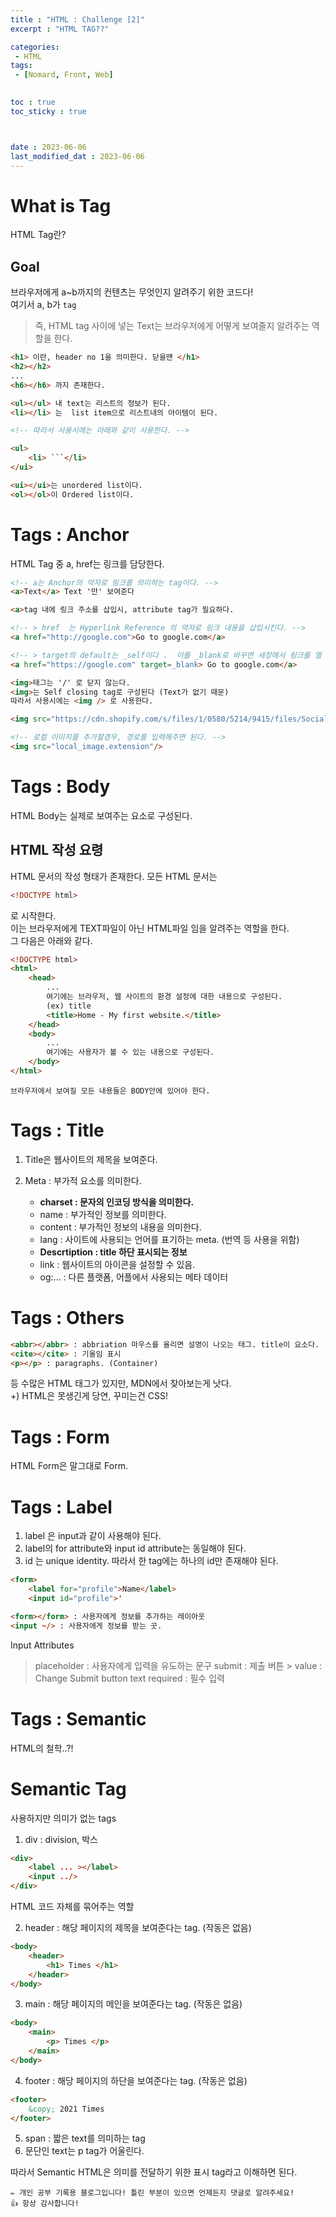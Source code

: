 ```yaml
---
title : "HTML : Challenge [2]"
excerpt : "HTML TAG??"

categories: 
 - HTML
tags: 
 - [Nomard, Front, Web]

 
toc : true 
toc_sticky : true



date : 2023-06-06
last_modified_dat : 2023-06-06 
---
```


# What is Tag
<div class='notice--info' markdown='1'>
HTML Tag란?
</div>

## Goal
브라우저에게 a~b까지의 컨텐츠는 무엇인지 알려주기 위한 코드다!  
여기서 a, b가 `tag`  
> 즉, HTML tag 사이에 넣는 Text는 브라우저에게 어떻게 보여줄지 알려주는 역할을 한다.  


```html
<h1> 이란, header no 1을 의미한다. 닫을떈 </h1>
<h2></h2>
...
<h6></h6> 까지 존재한다.

<ul></ul> 내 text는 리스트의 정보가 된다.
<li></li> 는  list item으로 리스트내의 아이템이 된다.

<!-- 따라서 사용시에는 아래와 같이 사용한다. -->

<ul>
    <li> ```</li>
</ui>

<ui></ui>는 unordered list이다.  
<ol></ol>이 Ordered list이다.
```

# Tags : Anchor
<div class='notice--info' markdown='1'>
HTML Tag 중 a, href는 링크를 담당한다.
</div>

```html
<!-- a는 Anchor의 약자로 링크를 의미하는 tag이다. -->
<a>Text</a> Text '만' 보여준다

<a>tag 내에 링크 주소를 삽입시, attribute tag가 필요하다.   

<!-- > href  는 Hyperlink Reference 의 약자로 링크 내용을 삽입시킨다. -->
<a href="http://google.com">Go to google.com</a>

<!-- > target의 default는 _self이다 .  이를 _blank로 바꾸면 새창에서 링크를 열 수 있다. -->
<a href="https://google.com" target=_blank> Go to google.com</a>

<img>태그는 '/' 로 닫지 않는다.  
<img>는 Self closing tag로 구성된다 (Text가 없기 때문)  
따라서 사용시에는 <img /> 로 사용한다.   

<img src="https://cdn.shopify.com/s/files/1/0580/5214/9415/files/Social_media_sharing_image_1200x675-1.jpg?v=1683719130"/>

<!-- 로컬 이미지를 추가할경우, 경로를 입력해주면 된다. -->
<img src="local_image.extension"/>
```

# Tags : Body
<div class='notice--info' markdown='1'>
HTML Body는 실제로 보여주는 요소로 구성된다.
</div>

## HTML 작성 요령
HTML 문서의 작성 형태가 존재한다.
모든 HTML 문서는

```html
<!DOCTYPE html>
```

로 시작한다.  
이는 브라우저에게 TEXT파일이 아닌 HTML파일 임을 알려주는 역할을 한다.  
그 다음은 아래와 같다.

```html
<!DOCTYPE html>
<html>
    <head>
        ...
        여기에는 브라우저, 웹 사이트의 환경 설정에 대한 내용으로 구성된다. 
        (ex) title
        <title>Home - My first website.</title>
    </head>
    <body>
        ...
        여기에는 사용자가 볼 수 있는 내용으로 구성된다.
    </body>
</html>
```
`브라우저에서 보여질 모든 내용들은 BODY안에 있어야 한다.`

# Tags : Title

1. Title은 웹사이트의 제목을 보여준다. 
2. Meta : 부가적 요소를 의미한다.   
   
    - **charset : 문자의 인코딩 방식을 의미한다.**
    - name : 부가적인 정보를 의미한다. 
    - content : 부가적인 정보의 내용을 의미한다.
    - lang : 사이트에 사용되는 언어를 표기하는 meta. (번역 등 사용을 위함)
    - **Descrtiption : title 하단 표시되는 정보**
    - link : 웹사이트의 아이콘을 설정할 수 있음.
    - og:... : 다른 플랫폼, 어플에서 사용되는 메타 데이터 


# Tags : Others

```html
<abbr></abbr> : abbriation 마우스를 올리면 설명이 나오는 태그. title이 요소다.
<cite></cite> : 기울임 표시  
<p></p> : paragraphs. (Container)
```

등 수많은 HTML 태그가 있지만, MDN에서 찾아보는게 낫다.  
+) HTML은 못생긴게 당연, 꾸미는건 CSS!

# Tags : Form
<div class='notice--info' markdown='1'>
HTML Form은 말그대로 Form.
</div>

# Tags : Label

1. label 은 input과 같이 사용해야 된다.
2. label의 for attribute와  input id attribute는 동일해야 된다.
3. id 는 unique identity. 따라서 한 tag에는 하나의 id만 존재해야 된다.
   
```html
<form>
    <label for="profile">Name</label>
    <input id="profile">'
```

```html
<form></form> : 사용자에게 정보를 추가하는 레이아웃
<input ~/> : 사용자에게 정보를 받는 곳.  
```

Input Attributes
> placeholder : 사용자에게 입력을 유도하는 문구
> submit : 제출 버튼
    > value : Change Submit button text
> required : 필수 입력


# Tags : Semantic
<div class='notice--info' markdown='1'>
HTML의 철학..?!
</div>

# Semantic Tag

사용하지만 의미가 없는 tags
1. div : division, 박스
   
```html
<div>
    <label ... ></label>
    <input ../>
</div>
```
HTML 코드 자체를 묶어주는 역할

2. header : 해당 페이지의 제목을 보여준다는 tag. (작동은 없음)

```html
<body>
    <header>
        <h1> Times </h1>
    </header> 
</body>
```

3. main : 해당 페이지의 메인을 보여준다는 tag. (작동은 없음)

```html
<body>
    <main>
        <p> Times </p>
    </main>
</body>
```

4. footer : 해당 페이지의 하단을 보여준다는 tag. (작동은 없음)

```html
<footer>
    &copy; 2021 Times
</footer>
```

5. span : 짧은 text를 의미하는 tag
6. 문단인 text는 p tag가 어울린다.

따라서  Semantic HTML은 의미를 전달하기 위한 표시  tag라고 이해하면 된다.


```
✏️ 개인 공부 기록용 블로그입니다! 틀린 부분이 있으면 언제든지 댓글로 알려주세요!
👍 항상 감사합니다!
```
